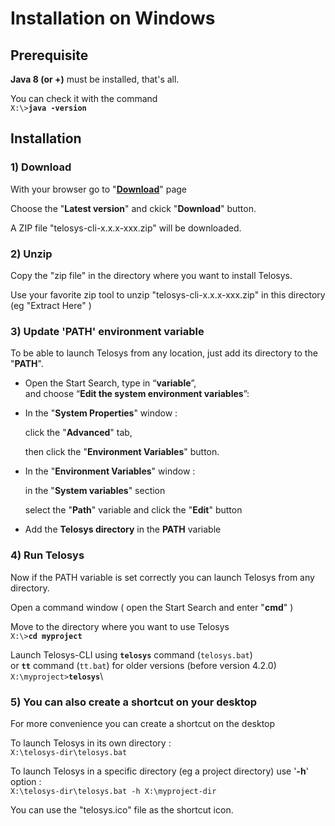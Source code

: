 # Installation on Windows

## Prerequisite

**Java 8 (or +)** must be installed, that's all.

You can check it with the command \
&#x20;   `X:\>`**`java -version`**

## Installation

### 1) Download

With your browser go to "[**Download**](https://www.telosys.org/download/telosys-cli/index.html)" page

Choose the "**Latest version**" and ckick "**Download**" button.

A ZIP file "telosys-cli-x.x.x-xxx.zip" will be downloaded.

### 2) Unzip

Copy the "zip file" in the directory where you want to install Telosys.

Use your favorite zip tool to unzip "telosys-cli-x.x.x-xxx.zip" in this directory (eg "Extract Here" )

### 3) Update 'PATH' environment variable

To be able to launch Telosys from any location, just add its directory to the "**PATH**".

* Open the Start Search, type in “**variable**”, \
  and choose “**Edit the system environment variables**”:
*   In the "**System Properties**" window :&#x20;

    click the "**Advanced**" tab,&#x20;

    then click the "**Environment Variables**" button.
*   In the "**Environment Variables**" window :&#x20;

    in the "**System variables**" section&#x20;

    select the "**Path**" variable and click the "**Edit**" button
* Add the **Telosys directory** in the **PATH** variable

### 4) Run Telosys

Now if the PATH variable is set correctly you can launch Telosys from any directory.

Open a command window ( open the Start Search and enter "**cmd**" )

Move to the directory where you want to use Telosys\
&#x20;   `X:\>`**`cd myproject`**

Launch Telosys-CLI using **`telosys`** command (`telosys.bat`)\
or **`tt`** command (`tt.bat`)  for older versions (before version 4.2.0)\
&#x20;  `X:\myproject>`**`telosys`**\


### 5) You can also create a shortcut on your desktop

For more convenience you can create a shortcut on the desktop

To launch Telosys in its own directory :  \
&#x20;   `X:\telosys-dir\telosys.bat`

To launch Telosys in a specific directory (eg a project directory) use '**-h**' option : \
&#x20;   `X:\telosys-dir\telosys.bat -h X:\myproject-dir`

You can use the "telosys.ico" file as the shortcut icon.
